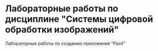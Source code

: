 # Лабораторные работы по дисциплине "Системы цифровой обработки изображений"

Лабораторные работы по созданию приложения "Paint"

